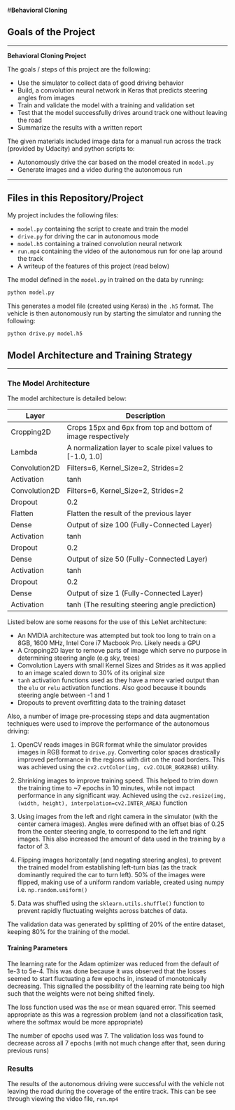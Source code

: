 #**Behavioral Cloning** 

## Goals of the Project
---

**Behavioral Cloning Project**

The goals / steps of this project are the following:
* Use the simulator to collect data of good driving behavior
* Build, a convolution neural network in Keras that predicts steering angles from images
* Train and validate the model with a training and validation set
* Test that the model successfully drives around track one without leaving the road
* Summarize the results with a written report

The given materials included image data for a manual run across the track (provided by Udacity) and python scripts to:
* Autonomously drive the car based on the model created in `model.py`
* Generate images and a video during the autonomous run


[//]: # (Image References)

[image1]: ./examples/placeholder.png "Model Visualization"
[image2]: ./examples/placeholder.png "Grayscaling"
[image3]: ./examples/placeholder_small.png "Recovery Image"
[image4]: ./examples/placeholder_small.png "Recovery Image"
[image5]: ./examples/placeholder_small.png "Recovery Image"
[image6]: ./examples/placeholder_small.png "Normal Image"
[image7]: ./examples/placeholder_small.png "Flipped Image"

---
## Files in this Repository/Project

My project includes the following files:
* `model.py` containing the script to create and train the model
* `drive.py` for driving the car in autonomous mode
* `model.h5` containing a trained convolution neural network
* `run.mp4` containing the video of the autonomous run for one lap around the track
* A writeup of the features of this project (read below)

The model defined in the `model.py` in trained on the data by running:
```sh
python model.py
```

This generates a model file (created using Keras) in the `.h5` format. The vehicle is then autonomously run by starting the simulator and running the following:

```sh
python drive.py model.h5
```

## Model Architecture and Training Strategy
---
### The Model Architecture

The model architecture is detailed below:

| Layer         | Description                                                  |
|---------------|--------------------------------------------------------------|
| Cropping2D    | Crops 15px and 6px from top and bottom of image respectively |
| Lambda        | A normalization layer to scale pixel values to [-1.0, 1.0]   |
| Convolution2D | Filters=6, Kernel_Size=2, Strides=2                          |
| Activation    | tanh                                                         |
| Convolution2D | Filters=6, Kernel_Size=2, Strides=2                          |
| Dropout       | 0.2                                                          |
| Flatten       | Flatten the result of the previous layer                     |
| Dense         | Output of size 100 (Fully-Connected Layer)                   |
| Activation    | tanh                                                         |
| Dropout       | 0.2                                                          |
| Dense         | Output of size 50 (Fully-Connected Layer)                    |
| Activation    | tanh                                                         |
| Dropout       | 0.2                                                          |
| Dense         | Output of size 1 (Fully-Connected Layer)                     |
| Activation    | tanh (The resulting steering angle prediction)               |

Listed below are some reasons for the use of this LeNet architecture:
* An NVIDIA architecture was attempted but took too long to train on a 8GB, 1600 MHz, Intel Core i7 Macbook Pro. Likely needs a GPU
* A Cropping2D layer to remove parts of image which serve no purpose in determining steering angle (e.g sky, trees)
* Convolution Layers with small Kernel Sizes and Strides as it was applied to an image scaled down to 30% of its original size
* `tanh` activation functions used as they have a more varied output than the `elu` or `relu` activation functions. Also good because it bounds steering angle between -1 and 1
* Dropouts to prevent overfitting data to the training dataset

Also, a number of image pre-processing steps and data augmentation techniques were used to improve the performance of the autonomous driving:

1. OpenCV reads images in BGR format while the simulator provides images in RGB format to `drive.py`. Converting color spaces drastically improved performance in the regions with dirt on the road borders.
This was achieved using the `cv2.cvtColor(img, cv2.COLOR_BGR2RGB)` utility.

2. Shrinking images to improve training speed. This helped to trim down the training time to ~7 epochs in 10 minutes, while not impact performance in any significant way.
Achieved using the `cv2.resize(img, (width, height), interpolation=cv2.INTER_AREA)` function

3. Using images from the left and right camera in the simulator (with the center camera images). Angles were defined with an offset bias of 0.25 from the center steering angle, to correspond to the left and right images.
This also increased the amount of data used in the training by a factor of 3.

4. Flipping images horizontally (and negating steering angles), to prevent the trained model from establishing left-turn bias (as the track dominantly required the car to turn left). 50% of the images were flipped, 
making use of a uniform random variable, created using numpy i.e. `np.random.uniform()`

5. Data was shuffled using the `sklearn.utils.shuffle()` function to prevent rapidly fluctuating weights across batches of data.

The validation data was generated by splitting of 20% of the entire dataset, keeping 80% for the training of the model.

#### Training Parameters

The learning rate for the Adam optimizer was reduced from the default of 1e-3 to 5e-4. This was done because it was observed that the losses seemed to start fluctuating a few epochs in, instead of monotonically decreasing. 
This signalled the possibility of the learning rate being too high such that the weights were not being shifted finely.

The loss function used was the `mse` or mean squared error. This seemed appropriate as this was a regression problem (and not a classification task, where the softmax would be more appropriate)

The number of epochs used was 7. The validation loss was found to decrease across all 7 epochs (with not much change after that, seen during previous runs)

### Results

The results of the autonomous driving were successful with the vehicle not leaving the road during the coverage of the entire track.
This can be see through viewing the video file, `run.mp4`
